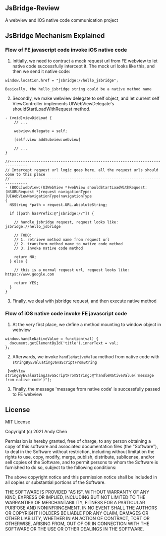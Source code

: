 ## JsBridge-Review
A webview and IOS native code communication project

## JsBridge Mechanism Explained
### Flow of FE javascript code invoke iOS native code
1. Initially, we need to contruct a mock request url from FE webview to let native code successfully intercept it. The mock url looks like this, and then we send it native code:
```
window.location.href = "jsbridge://hello_jsbridge";

Basically, the hello_jsbridge string could be a native method name
```
2. Secondly, we make webview delegate to self object, and let current self ViewController implements UIWebViewDelegate's shouldStartLoadWithRequest method.
```
- (void)viewDidLoad {
    // ...
    
    webview.delegate = self;

    [self.view addSubview:webview]

    // ...
}

//------------------------------------------------------------------------------
// Intercept request url logic goes here, all the request urls should come to this place
//------------------------------------------------------------------------------
- (BOOL)webView:(UIWebView *)webView shouldStartLoadWithRequest:(NSURLRequest *)request navigationType:(UIWebViewNavigationType)navigationType
{
  NSString *path = request.URL.absoluteString;
  
  if ([path hasPrefix:@"jsbridge://"]) {

    // handle jsbridge request, request looks like: jsbridge://hello_jsbridge

    // TODO:
    // 1. retrieve method name from request url
    // 2. transform method name to native code method
    // 3. invoke native code method

    return NO;
  } else {

    // this is a normal request url, request looks like: https://www.google.com

    return YES;
  }
}
```
3. Finally, we deal with jsbridge request, and then execute native method

### Flow of iOS native code invoke FE javascript code
1. At the very first place, we define a method mounting to window object in webview
```
window.handleNativeValue = function(val) {
  document.getElementById('title').innerText = val;
};
```
2. Afterwards, we invoke `handleNativeValue` method from native code with `stringByEvaluatingJavaScriptFromString`
```
 [webView stringByEvaluatingJavaScriptFromString:@"handleNativeValue('message from native code')"];
```
3. Finally, the message 'message from native code' is successfully passed to FE webview

## License
MIT License

Copyright (c) 2021 Andy Chen

Permission is hereby granted, free of charge, to any person obtaining a copy
of this software and associated documentation files (the "Software"), to deal
in the Software without restriction, including without limitation the rights
to use, copy, modify, merge, publish, distribute, sublicense, and/or sell
copies of the Software, and to permit persons to whom the Software is
furnished to do so, subject to the following conditions:

The above copyright notice and this permission notice shall be included in all
copies or substantial portions of the Software.

THE SOFTWARE IS PROVIDED "AS IS", WITHOUT WARRANTY OF ANY KIND, EXPRESS OR
IMPLIED, INCLUDING BUT NOT LIMITED TO THE WARRANTIES OF MERCHANTABILITY,
FITNESS FOR A PARTICULAR PURPOSE AND NONINFRINGEMENT. IN NO EVENT SHALL THE
AUTHORS OR COPYRIGHT HOLDERS BE LIABLE FOR ANY CLAIM, DAMAGES OR OTHER
LIABILITY, WHETHER IN AN ACTION OF CONTRACT, TORT OR OTHERWISE, ARISING FROM,
OUT OF OR IN CONNECTION WITH THE SOFTWARE OR THE USE OR OTHER DEALINGS IN THE
SOFTWARE.